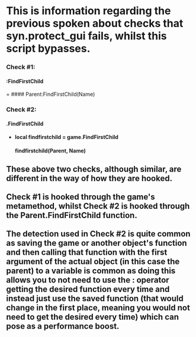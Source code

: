# This is information regarding the previous spoken about checks that syn.protect_gui fails, whilst this script bypasses.

### Check \#1:
#### :FindFirstChild
= #### Parent:FindFirstChild(Name)

### Check \#2:
#### .FindFirstChild
- #### local findfirstchild = game.FindFirstChild
  #### findfirstchild(Parent, Name)

## These above two checks, although similar, are different in the way of how they are hooked. <br></br>Check \#1 is hooked through the game's metamethod, whilst Check \#2 is hooked through the Parent.FindFirstChild function. <br></br> The detection used in Check \#2 is quite common as saving the game or another object's function and then calling that function with the first argument of the actual object (in this case the parent) to a variable is common as doing this allows you to not need to use the : operator getting the desired function every time and instead just use the saved function (that would change in the first place, meaning you would not need to get the desired every time) which can pose as a performance boost.
